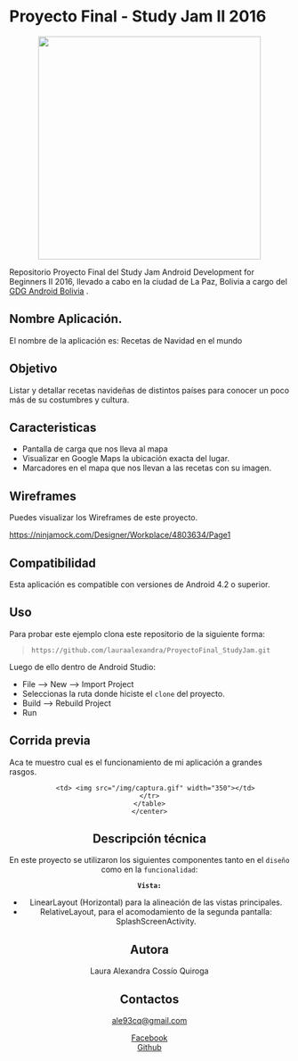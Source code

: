 Proyecto Final - Study Jam II 2016
===
<div align="center">
    <center>
        <img src="http://developerstudyjams.com/images/masthead.png" width="400px"/>
    </center>
</div>

Repositorio Proyecto Final del Study Jam Android Development for Beginners II 2016, llevado a cabo en la ciudad de La Paz, Bolivia a cargo del <a target="_blank" href="http://www.gdg.androidbolivia.com">GDG Android Bolivia</a> .

Nombre Aplicación.
---
El nombre de la aplicación es: Recetas de Navidad en el mundo

Objetivo
---
Listar y detallar recetas navideñas de distintos países para conocer un poco más de su costumbres y cultura.

Caracteristicas
---
* Pantalla de carga que nos lleva al mapa
* Visualizar en Google Maps la ubicación exacta del lugar.
* Marcadores en el mapa que nos llevan a las recetas con su imagen.

Wireframes
---
Puedes visualizar los Wireframes de este proyecto.

https://ninjamock.com/Designer/Workplace/4803634/Page1

Compatibilidad
---
Esta aplicación es compatible con versiones de Android 4.2 o superior.

Uso
---------
Para probar este ejemplo clona este repositorio de la siguiente forma:
>
>     https://github.com/lauraalexandra/ProyectoFinal_StudyJam.git

Luego de ello dentro de Android Studio:

* File --> New --> Import Project
* Seleccionas la ruta donde hiciste el `clone` del proyecto.
* Build --> Rebuild Project
* Run

Corrida previa
---

Aca te muestro cual es el funcionamiento de mi aplicación a grandes rasgos.

<div align="center">
    <center>
    <table border="0">
    <tr>

       <td> <img src="/img/captura.gif" width="350"></td>
    </tr>
    </table>
    </center>
</div>


Descripción técnica
---
En este proyecto se utilizaron los siguientes componentes tanto en el `diseño` como en la `funcionalidad`:

**`Vista:`**
* LinearLayout (Horizontal) para la alineación de las vistas principales.
* RelativeLayout, para el acomodamiento de la segunda pantalla: SplashScreenActivity.


Autora
---
Laura Alexandra Cossío Quiroga

Contactos
---
ale93cq@gmail.com

[Facebook](https://web.facebook.com/laurita.c.quiroga) <br>
[Github](https://github.com/LauraAlexandra)<br>
